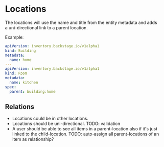 # Locations

The locations will use the name and title from the entity metadata and adds a uni-directional link to a parent location.

Example:

```yaml
apiVersion: inventory.backstage.io/v1alpha1
kind: Building
metadata:
  name: home
---
apiVersion: inventory.backstage.io/v1alpha1
kind: Room
metadata:
  name: kitchen
spec:
  parent: building:home
```

## Relations

- Locations could be in other locations.
- Locations should be uni-directional. TODO: validation
- A user should be able to see all items in a parent-location also if it's just linked to the child-location. TODO: auto-assign all parent-locations of an item as relationship?
